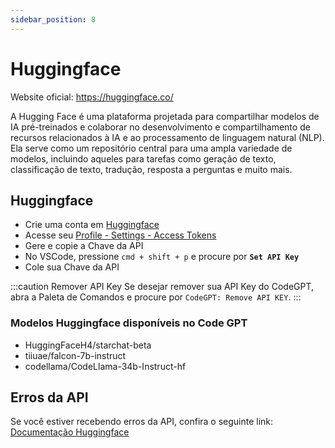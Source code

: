 ```yaml
---
sidebar_position: 8
---
```


# Huggingface
Website oficial: https://huggingface.co/

A Hugging Face é uma plataforma projetada para compartilhar modelos de IA pré-treinados e colaborar no desenvolvimento e compartilhamento de recursos relacionados à IA e ao processamento de linguagem natural (NLP). Ela serve como um repositório central para uma ampla variedade de modelos, incluindo aqueles para tarefas como geração de texto, classificação de texto, tradução, resposta a perguntas e muito mais.

## Huggingface
- Crie uma conta em [Huggingface](https://huggingface.co/)
- Acesse seu [Profile - Settings - Access Tokens](https://huggingface.co/settings/tokens)
- Gere e copie a Chave da API
- No VSCode, pressione ```cmd + shift + p``` e procure por **`Set API Key`**
- Cole sua Chave da API

:::caution Remover API Key
Se desejar remover sua API Key do CodeGPT, abra a Paleta de Comandos e procure por `CodeGPT: Remove API KEY`.
:::

### Modelos Huggingface disponíveis no Code GPT
- HuggingFaceH4/starchat-beta
- tiiuae/falcon-7b-instruct
- codellama/CodeLlama-34b-Instruct-hf

## Erros da API
Se você estiver recebendo erros da API, confira o seguinte link: [Documentação Huggingface](https://huggingface.co/docs/inference-endpoints/index)
